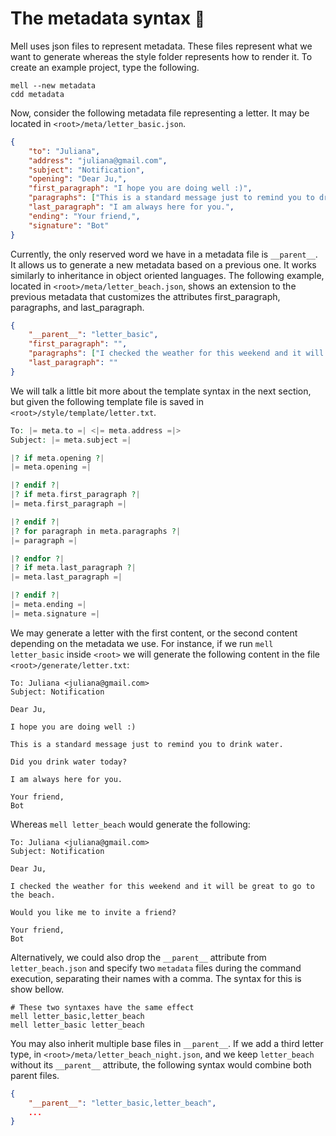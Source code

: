 # The metadata syntax <font size="5">📜</font>

Mell uses json files to represent metadata. These files represent what we want to generate whereas the style folder represents how to render it. To create an example project, type the following.

```shell
mell --new metadata
cdd metadata
```

Now, consider the following metadata file representing a letter. It may be located in `<root>/meta/letter_basic.json`.

```json
{
    "to": "Juliana",
    "address": "juliana@gmail.com",
    "subject": "Notification",
    "opening": "Dear Ju,",
    "first_paragraph": "I hope you are doing well :)",
    "paragraphs": ["This is a standard message just to remind you to drink water.", "Did you drink water today?"],
    "last_paragraph": "I am always here for you.",
    "ending": "Your friend,",
    "signature": "Bot"
}
```

Currently, the only reserved word we have in a metadata file is `__parent__`. It allows us to generate a new metadata based on a previous one. It works similarly to inheritance in object oriented languages. The following example, located in `<root>/meta/letter_beach.json`, shows an extension to the previous metadata that customizes the attributes first_paragraph, paragraphs, and last_paragraph.

```json
{
    "__parent__": "letter_basic",
    "first_paragraph": "",
    "paragraphs": ["I checked the weather for this weekend and it will be great to go to the beach.", "Would you like me to invite a friend?"],
    "last_paragraph": ""
}
```

We will talk a little bit more about the template syntax in the next section, but given the following template file is saved in `<root>/style/template/letter.txt`.

```php
To: |= meta.to =| <|= meta.address =|>
Subject: |= meta.subject =|

|? if meta.opening ?|
|= meta.opening =|

|? endif ?|
|? if meta.first_paragraph ?|
|= meta.first_paragraph =|

|? endif ?|
|? for paragraph in meta.paragraphs ?|
|= paragraph =|

|? endfor ?|
|? if meta.last_paragraph ?|
|= meta.last_paragraph =|

|? endif ?|
|= meta.ending =|
|= meta.signature =|
```

We may generate a letter with the first content, or the second content depending on the metadata we use. For instance, if we run `mell letter_basic` inside `<root>` we will generate the following content in the file `<root>/generate/letter.txt`:

```
To: Juliana <juliana@gmail.com>
Subject: Notification

Dear Ju,

I hope you are doing well :)

This is a standard message just to remind you to drink water.

Did you drink water today?

I am always here for you.

Your friend,
Bot
```

Whereas `mell letter_beach` would generate the following:

```
To: Juliana <juliana@gmail.com>
Subject: Notification

Dear Ju,

I checked the weather for this weekend and it will be great to go to the beach.

Would you like me to invite a friend?

Your friend,
Bot
```

Alternatively, we could also drop the `__parent__` attribute from `letter_beach.json` and specify two `metadata` files during the command execution, separating their names with a comma. The syntax for this is show bellow.

```shell
# These two syntaxes have the same effect
mell letter_basic,letter_beach
mell letter_basic letter_beach
```

You may also inherit multiple base files in `__parent__`. If we add a third letter type, in `<root>/meta/letter_beach_night.json`, and we keep `letter_beach` without its `__parent__` attribute, the following syntax would combine both parent files.

```json
{
    "__parent__": "letter_basic,letter_beach",
    ...
}
```
